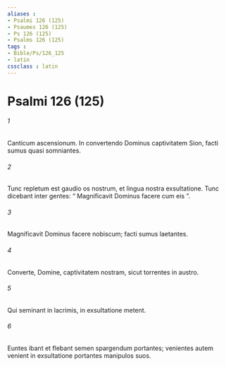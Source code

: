 ```yaml
---
aliases : 
- Psalmi 126 (125)
- Psaumes 126 (125)
- Ps 126 (125)
- Psalms 126 (125)
tags : 
- Bible/Ps/126_125
- latin
cssclass : latin
---
```


# Psalmi 126 (125)

###### 1
Canticum ascensionum. In convertendo Dominus captivitatem Sion, facti sumus quasi somniantes.
###### 2
Tunc repletum est gaudio os nostrum, et lingua nostra exsultatione. Tunc dicebant inter gentes: “ Magnificavit Dominus facere cum eis ”.
###### 3
Magnificavit Dominus facere nobiscum; facti sumus laetantes.
###### 4
Converte, Domine, captivitatem nostram, sicut torrentes in austro.
###### 5
Qui seminant in lacrimis, in exsultatione metent.
###### 6
Euntes ibant et flebant semen spargendum portantes; venientes autem venient in exsultatione portantes manipulos suos.
